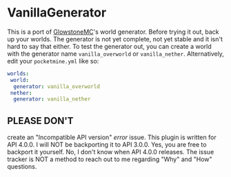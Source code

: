 # VanillaGenerator
This is a port of [GlowstoneMC](https://github.com/GlowstoneMC/Glowstone)'s world generator. Before trying it out, back up your worlds.
The generator is not yet complete, not yet stable and it isn't hard to say that either.
To test the generator out, you can create a world with the generator name `vanilla_overworld` or `vanilla_nether`. Alternatively, edit your `pocketmine.yml` like so:
```yaml
worlds:
 world:
  generator: vanilla_overworld
 nether:
  generator: vanilla_nether
```

## PLEASE DON'T
create an "Incompatible API version" _error_ issue. This plugin is written for API 4.0.0. I will NOT be backporting it to API 3.0.0.
Yes, you are free to backport it yourself. No, I don't know when API 4.0.0 releases. The issue tracker is NOT a method to reach out to me regarding "Why" and "How" questions.
